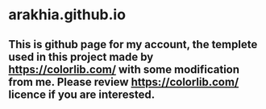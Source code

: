# arakhia.github.io

## This is github page for my account, the templete used in this project made by https://colorlib.com/ with some modification from me. Please review https://colorlib.com/ licence if you are interested.

